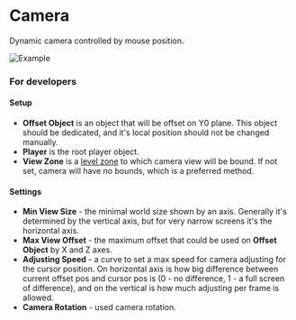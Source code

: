 # Camera #

Dynamic camera controlled by mouse position.  

![Example](CameraExample.gif)

### For developers ###

#### Setup ####
+ **Offset Object** is an object that will be offset on Y0 plane. This object should be dedicated, and it's local position should not be changed manually.
+ **Player** is the root player object.
+ **View Zone** is a [level zone](../Utils/LevelZone.md) to which camera view will be bound. If not set, camera will have no bounds, which is a preferred method.

#### Settings ####

+ **Min View Size** - the minimal world size shown by an axis. Generally it's determined by the vertical axis, but for very narrow screens it's the horizontal axis.
+ **Max View Offset** - the maximum offset that could be used on **Offset Object** by X and Z axes.
+ **Adjusting Speed** - a curve to set a max speed for camera adjusting for the cursor position. On horizontal axis is how big difference between current offset pos and cursor pos is (0 - no difference, 1 - a full screen of difference), and on the vertical is how much adjusting per frame is allowed.
+ **Camera Rotation** - used camera rotation.
